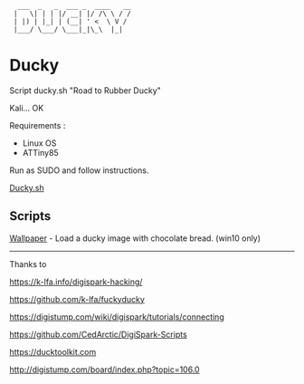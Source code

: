 ```
  ___  _   _  ___ _  ____   __
 |   \| | | |/ __| |/ /\ \ / /
 | |) | |_| | (__| ' <  \ V / 
 |___/ \___/ \___|_|\_\  |_|  
```
                                  
Ducky
============

Script ducky.sh "Road to Rubber Ducky"

Kali... OK

Requirements :
- Linux OS
- ATTiny85

Run as SUDO and follow instructions.


[Ducky.sh](./ducky.sh)


## Scripts

[Wallpaper](./wallpaper.duck) - Load a ducky image with chocolate bread. (win10 only)



---
Thanks to 

https://k-lfa.info/digispark-hacking/

https://github.com/k-lfa/fuckyducky

https://digistump.com/wiki/digispark/tutorials/connecting

https://github.com/CedArctic/DigiSpark-Scripts

https://ducktoolkit.com

http://digistump.com/board/index.php?topic=106.0
